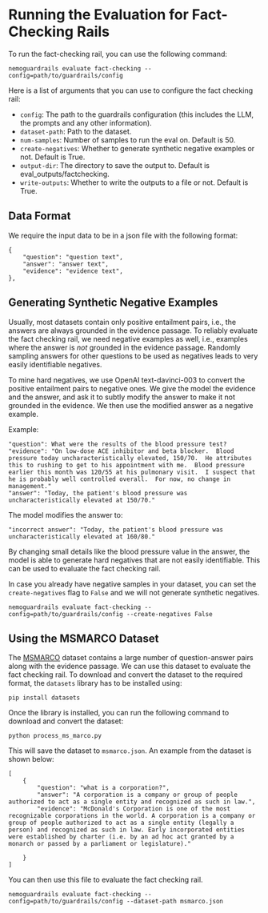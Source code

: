 # Running the Evaluation for Fact-Checking Rails

To run the fact-checking rail, you can use the following command:

```nemoguardrails evaluate fact-checking --config=path/to/guardrails/config```

Here is a list of arguments that you can use to configure the fact checking rail:

- `config`: The path to the guardrails configuration (this includes the LLM, the prompts and any other information).
- `dataset-path`: Path to the dataset.
- `num-samples`: Number of samples to run the eval on. Default is 50.
- `create-negatives`: Whether to generate synthetic negative examples or not. Default is True.
- `output-dir`: The directory to save the output to. Default is eval_outputs/factchecking.
- `write-outputs`: Whether to write the outputs to a file or not. Default is True.

## Data Format

We require the input data to be in a json file with the following format:

```
{
    "question": "question text",
    "answer": "answer text",
    "evidence": "evidence text",
},
```
## Generating Synthetic Negative Examples

Usually, most datasets contain only positive entailment pairs, i.e., the answers are always grounded in the evidence passage. To reliably evaluate the fact checking rail, we need negative examples as well, i.e., examples where the answer is _not_ grounded in the evidence passage. Randomly sampling answers for other questions to be used as negatives leads to very easily identifiable negatives.

To mine hard negatives, we use OpenAI text-davinci-003 to convert the positive entailment pairs to negative ones. We give the model the evidence and the answer, and ask it to subtly modify the answer to make it not grounded in the evidence. We then use the modified answer as a negative example.

Example:

```
"question": What were the results of the blood pressure test?
"evidence": "On low-dose ACE inhibitor and beta blocker.  Blood pressure today uncharacteristically elevated, 150/70.  He attributes this to rushing to get to his appointment with me.  Blood pressure earlier this month was 120/55 at his pulmonary visit.  I suspect that he is probably well controlled overall.  For now, no change in management."
"answer": "Today, the patient's blood pressure was uncharacteristically elevated at 150/70."
```

The model modifies the answer to:

```
"incorrect answer": "Today, the patient's blood pressure was uncharacteristically elevated at 160/80."
```

By changing small details like the blood pressure value in the answer, the model is able to generate hard negatives that are not easily identifiable. This can be used to evaluate the fact checking rail.


In case you already have negative samples in your dataset, you can set the `create-negatives` flag to `False` and we will not generate synthetic negatives.

```nemoguardrails evaluate fact-checking --config=path/to/guardrails/config --create-negatives False```

## Using the MSMARCO Dataset

The [MSMARCO](https://huggingface.co/datasets/ms_marco) dataset contains a large number of question-answer pairs along with the evidence passage. We can use this dataset to evaluate the fact checking rail. To download and convert the dataset to the required format, the `datasets` library has to be installed using:

```pip install datasets```

Once the library is installed, you can run the following command to download and convert the dataset:

```python process_ms_marco.py```

This will save the dataset to `msmarco.json`. An example from the dataset is shown below:

```
[
    {
        "question": "what is a corporation?",
        "answer": "A corporation is a company or group of people authorized to act as a single entity and recognized as such in law.",
        "evidence": "McDonald's Corporation is one of the most recognizable corporations in the world. A corporation is a company or group of people authorized to act as a single entity (legally a person) and recognized as such in law. Early incorporated entities were established by charter (i.e. by an ad hoc act granted by a monarch or passed by a parliament or legislature)."

    }
]
```

You can then use this file to evaluate the fact checking rail.

```nemoguardrails evaluate fact-checking --config=path/to/guardrails/config --dataset-path msmarco.json```
